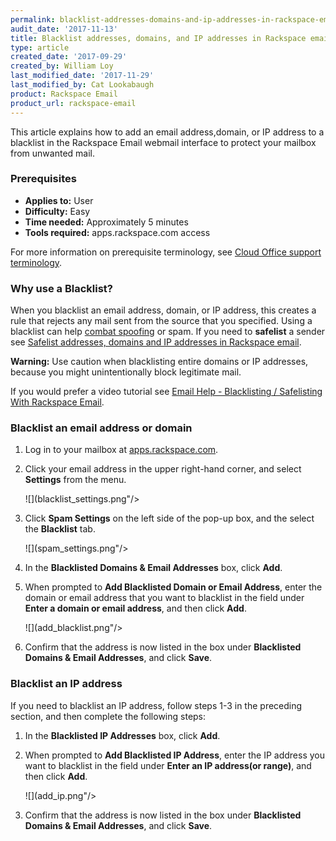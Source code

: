 ```yaml
---
permalink: blacklist-addresses-domains-and-ip-addresses-in-rackspace-email/
audit_date: '2017-11-13'
title: Blacklist addresses, domains, and IP addresses in Rackspace email
type: article
created_date: '2017-09-29'
created_by: William Loy
last_modified_date: '2017-11-29'
last_modified_by: Cat Lookabaugh
product: Rackspace Email
product_url: rackspace-email
---
```


This article explains how to add an email address,domain, or IP address to a blacklist in the Rackspace Email webmail interface to protect your mailbox from unwanted mail.

### Prerequisites

- **Applies to:** User
- **Difficulty:** Easy
- **Time needed:** Approximately 5 minutes
- **Tools required:**  apps.rackspace.com access

For more information on prerequisite terminology, see [Cloud Office support terminology](/support/how-to/cloud-office-support-terminology).

### Why use a Blacklist?

When you blacklist an email address, domain, or IP address, this creates a rule that rejects any mail sent from the source that you specified. Using a blacklist can help [combat spoofing](/support/how-to/email-spoofing-best-practices) or spam. If you need to **safelist** a sender see [Safelist addresses, domains and IP addresses in Rackspace email](/support/how-to/safelist-addresses-domains-and-ips-in-rackspace-email).

**Warning:** Use caution when blacklisting entire domains or IP addresses, because you might unintentionally block legitimate mail.

If you would prefer a video tutorial see [Email Help - Blacklisting / Safelisting With Rackspace Email](https://emailhelp.rackspace.com/l/blacklist-webmail).

### Blacklist an email address or domain

1. Log in to your mailbox at [apps.rackspace.com](https://apps.rackspace.com).

2. Click your email address in the upper right-hand corner, and select **Settings** from the menu.

    ![](blacklist_settings.png"/>

3. Click **Spam Settings** on the left side of the pop-up box, and the select the **Blacklist** tab.

    ![](spam_settings.png"/>

4. In the **Blacklisted Domains & Email Addresses** box, click **Add**.

5. When prompted to **Add Blacklisted Domain or Email Address**, enter the domain or email address that you want to blacklist in the field under **Enter a domain or email address**, and then click **Add**.

    ![](add_blacklist.png"/>

6. Confirm that the address is now listed in the box under **Blacklisted Domains & Email Addresses**, and click **Save**.

### Blacklist an IP address

If you need to blacklist an IP address, follow steps 1-3 in the preceding section, and then complete the following steps:

1. In the **Blacklisted IP Addresses** box, click **Add**.

2. When prompted to **Add Blacklisted IP Address**, enter the IP address you want to blacklist in the field under **Enter an IP address(or range)**, and then click **Add**.

    ![](add_ip.png"/>

3. Confirm that the address is now listed in the box under **Blacklisted Domains & Email Addresses**, and click **Save**.
